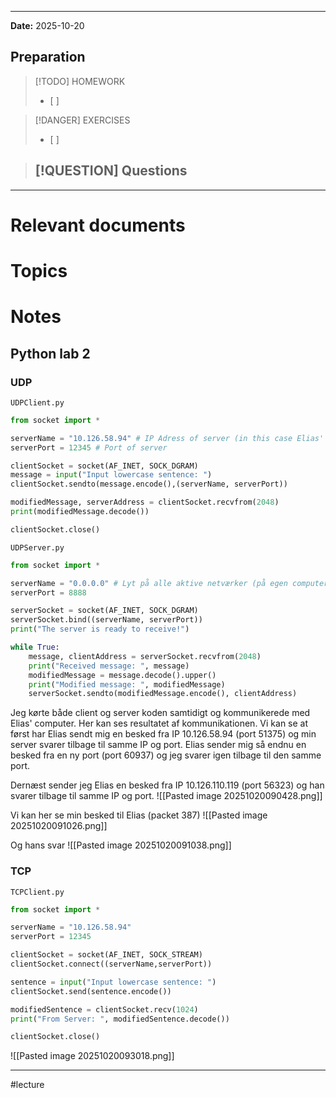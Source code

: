 
---
**Date:** 2025-10-20

## Preparation

>[!TODO] HOMEWORK
>- [ ] 

> [!DANGER] EXERCISES
> - [ ] 

> [!QUESTION] Questions
> - 

---
# Relevant documents


# Topics


# Notes
## Python lab 2

### UDP

`UDPClient.py`
```python
from socket import *

serverName = "10.126.58.94" # IP Adress of server (in this case Elias' computer)
serverPort = 12345 # Port of server

clientSocket = socket(AF_INET, SOCK_DGRAM)
message = input("Input lowercase sentence: ")
clientSocket.sendto(message.encode(),(serverName, serverPort))

modifiedMessage, serverAddress = clientSocket.recvfrom(2048)
print(modifiedMessage.decode())

clientSocket.close()
```

`UDPServer.py`
```python
from socket import *

serverName = "0.0.0.0" # Lyt på alle aktive netværker (på egen computer altså)
serverPort = 8888

serverSocket = socket(AF_INET, SOCK_DGRAM)
serverSocket.bind((serverName, serverPort))
print("The server is ready to receive!")

while True:
	message, clientAddress = serverSocket.recvfrom(2048)
	print("Received message: ", message)
	modifiedMessage = message.decode().upper()
	print("Modified message: ", modifiedMessage)
	serverSocket.sendto(modifiedMessage.encode(), clientAddress)
```

Jeg kørte både client og server koden samtidigt og kommunikerede med Elias' computer. Her kan ses resultatet af kommunikationen.
Vi kan se at først har Elias sendt mig en besked fra IP 10.126.58.94 (port 51375) og min server svarer tilbage til samme IP og port.
Elias sender mig så endnu en besked fra en ny port (port 60937) og jeg svarer igen tilbage til den samme port.

Dernæst sender jeg Elias en besked fra IP 10.126.110.119 (port 56323) og han svarer tilbage til samme IP og port.
![[Pasted image 20251020090428.png]]

Vi kan her se min besked til Elias (packet 387)
![[Pasted image 20251020091026.png]]

Og hans svar
![[Pasted image 20251020091038.png]]

### TCP

`TCPClient.py`
``` python
from socket import *

serverName = "10.126.58.94"
serverPort = 12345

clientSocket = socket(AF_INET, SOCK_STREAM)
clientSocket.connect((serverName,serverPort))

sentence = input("Input lowercase sentence: ")
clientSocket.send(sentence.encode())

modifiedSentence = clientSocket.recv(1024)
print("From Server: ", modifiedSentence.decode())

clientSocket.close()
```

![[Pasted image 20251020093018.png]]

---
#lecture 